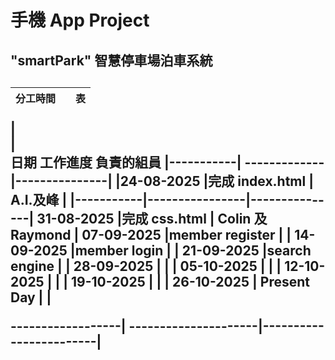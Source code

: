 # <h1>手機 App Project 
##  "smartPark" 智慧停車場泊車系統






<h2>


|   分工時間          |         |   表
| ------------- | ------------- |--------
|      
|  
       日期          工作進度    負責的組員
    |-----------| ------------- |---------------|
    |24-08-2025 |完成 index.html |   A.I.及峰    |
    |-----------|----------------|---------------|
    31-08-2025 |完成 css.html | Colin 及 Raymond |
    07-09-2025 |member register |               |
    14-09-2025 |member login    |               |
    21-09-2025 |search engine   |               |
    28-09-2025 |                |               |
    05-10-2025 |                |               |
    12-10-2025 |                |               |
    19-10-2025 |                |               |
    26-10-2025 |  Present Day   |               |

 ------------------| ---------------------|------------------------|
